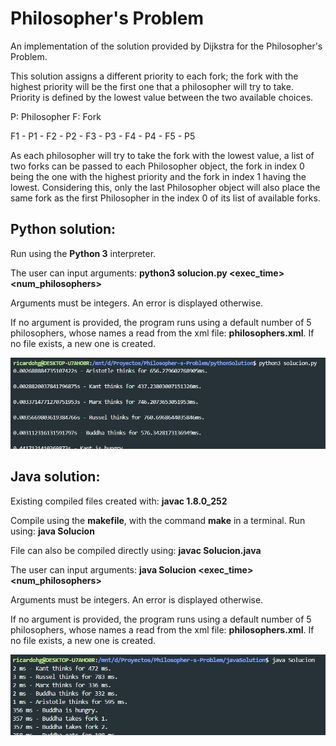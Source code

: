 # Philosopher's Problem
An implementation of the solution provided by Dijkstra for the Philosopher's Problem.

This solution assigns a different priority to each fork; the fork with the highest priority 
will be the first one that a philosopher will try to take. Priority is defined by the lowest 
value between the two available choices.

  P: Philosopher
  F: Fork
    
  F1 - P1 - F2 - P2 - F3 - P3 - F4 - P4 - F5 - P5

As each philosopher will try to take the fork with the lowest value, a list of two forks 
can be passed to each Philosopher object, the fork in index 0 being the one with the 
highest priority and the fork in index 1 having the lowest. Considering this, only the
last Philosopher object will also place the same fork as the first Philosopher in the 
index 0 of its list of available forks.

## Python solution:

Run using the **Python 3** interpreter.

The user can input arguments:
**python3 solucion.py <exec_time> <num_philosophers>**

Arguments must be integers. An error is displayed otherwise.

If no argument is provided, the program runs using a default number of 5 philosophers, whose
names a read from the xml file: **philosophers.xml**. If no file exists, a new one is created.

![Python Execution](https://github.com/RedRichard/Philosopher-s-Problem/blob/master/programScreenshots/pythonExecution.png)

## Java solution:
Existing compiled files created with: **javac 1.8.0_252**

Compile using the **makefile**, with the command **make** in a terminal.
Run using: **java Solucion**

File can also be compiled directly using: **javac Solucion.java**

The user can input arguments:
**java Solucion <exec_time> <num_philosophers>**

Arguments must be integers. An error is displayed otherwise.

If no argument is provided, the program runs using a default number of 5 philosophers, whose
names a read from the xml file: **philosophers.xml**. If no file exists, a new one is created.

![Java Execution](https://github.com/RedRichard/Philosopher-s-Problem/blob/master/programScreenshots/javaExecution.png)
